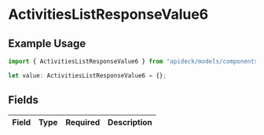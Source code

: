 # ActivitiesListResponseValue6

## Example Usage

```typescript
import { ActivitiesListResponseValue6 } from "apideck/models/components";

let value: ActivitiesListResponseValue6 = {};
```

## Fields

| Field       | Type        | Required    | Description |
| ----------- | ----------- | ----------- | ----------- |